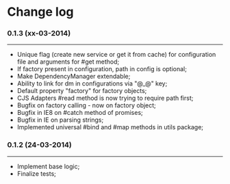 Change log
==========

### 0.1.3 (xx-03-2014)
______________________

+ Unique flag (create new service or get it from cache) for configuration file and arguments for #get method;
+ If factory present in configuration, path in config is optional;
+ Make DependencyManager extendable;
+ Ability to link for dm in configurations via "@_@" key;
+ Default property "factory" for factory objects;
+ CJS Adapters #read method is now trying to require path first;
+ Bugfix on factory calling - now on factory object;
+ Bugfix in IE8 on #catch method of promises;
+ Bugfix in IE on parsing strings;
+ Implemented universal #bind and #map methods in utils package;


### 0.1.2 (24-03-2014)
______________________

+ Implement base logic;
+ Finalize tests;

